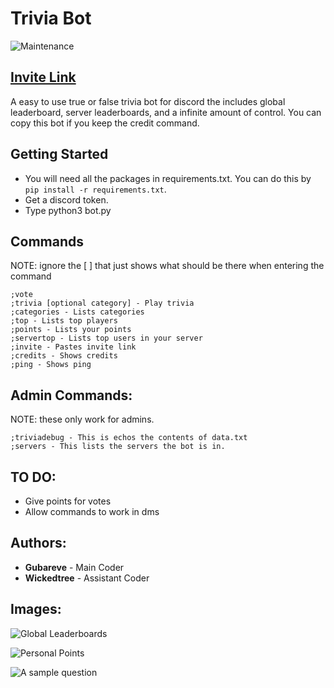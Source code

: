 # Trivia Bot

![Maintenance](https://img.shields.io/maintenance/yes/2020)

## [Invite Link](https://discord.com/api/oauth2/authorize?client_id=715047504126804000&redirect_uri=https%3A%2F%2Fdiscord.com%2Foauth2%2Fauthorize%3Fclient_id%3D715047504126804000%26scope%3Dbot%26permissions%3D537263168&response_type=code&scope=identify)  

A easy to use true or false trivia bot for discord the includes global leaderboard, server leaderboards, and a infinite amount of control. You can copy this bot if you keep the credit command.

## Getting Started

* You will need all the packages in requirements.txt. You can do this by ```pip install -r requirements.txt```.
* Get a discord token.
* Type python3 bot.py

## Commands

NOTE: ignore the [ ] that just shows what should be there when entering the command

```
;vote
;trivia [optional category] - Play trivia
;categories - Lists categories
;top - Lists top players
;points - Lists your points
;servertop - Lists top users in your server
;invite - Pastes invite link
;credits - Shows credits
;ping - Shows ping
```

## Admin Commands:

NOTE: these only work for admins.

```
;triviadebug - This is echos the contents of data.txt
;servers - This lists the servers the bot is in.
```

## TO DO:

* Give points for votes
* Allow commands to work in dms

## Authors:

* **Gubareve** - Main Coder
* **Wickedtree** - Assistant Coder

## Images:

![Global Leaderboards](https://github.com/gubareve/trivia-bot/blob/master/images/Screen%20Shot%202020-05-27%20at%2012.34.32%20PM.png)

![Personal Points](https://github.com/gubareve/trivia-bot/blob/master/images/Screen%20Shot%202020-05-27%20at%2012.34.46%20PM.png)

![A sample question](https://raw.githubusercontent.com/gubareve/trivia-bot/master/images/Screen%20Shot%202020-06-03%20at%203.22.51%20PM.png)
